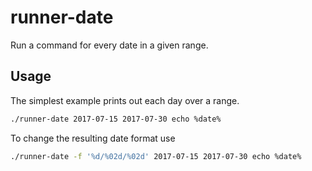 # runner-date
Run a command for every date in a given range.

## Usage
The simplest example prints out each day over a range.

```bash
./runner-date 2017-07-15 2017-07-30 echo %date%
```

To change the resulting date format use

```bash
./runner-date -f '%d/%02d/%02d' 2017-07-15 2017-07-30 echo %date%
```
